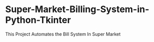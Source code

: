 # Super-Market-Billing-System-in-Python-Tkinter
This Project Automates the Bill System In Super Market
